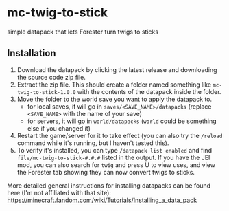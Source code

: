 # mc-twig-to-stick
simple datapack that lets Forester turn twigs to sticks

## Installation

1. Download the datapack by clicking the latest release and downloading the source code zip file.
2. Extract the zip file. This should create a folder named something like `mc-twig-to-stick-1.0.0` with the contents of the datapack inside the folder.
3. Move the folder to the world save you want to apply the datapack to.
    - for local saves, it will go in `saves/<SAVE_NAME>/datapacks` (replace `<SAVE_NAME>` with the name of your save)
    - for servers, it will go in `world/datapacks` (`world` could be something else if you changed it)
4. Restart the game/server for it to take effect (you can also try the `/reload` command while it's running, but I haven't tested this).
5. To verify it's installed, you can type `/datapack list enabled` and find `file/mc-twig-to-stick-#.#.#` listed in the output. If you have the JEI mod, you can also search for `twig` and press U to view uses, and view the Forester tab showing they can now convert twigs to sticks.

More detailed general instructions for installing datapacks can be found here (I'm not affiliated with that site): https://minecraft.fandom.com/wiki/Tutorials/Installing_a_data_pack
